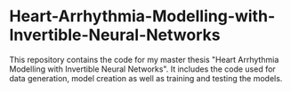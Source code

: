 # Heart-Arrhythmia-Modelling-with-Invertible-Neural-Networks
This repository contains the code for my master thesis "Heart Arrhythmia Modelling with Invertible Neural Networks". It includes the code used for data generation, model creation as well as training and testing the models. 
